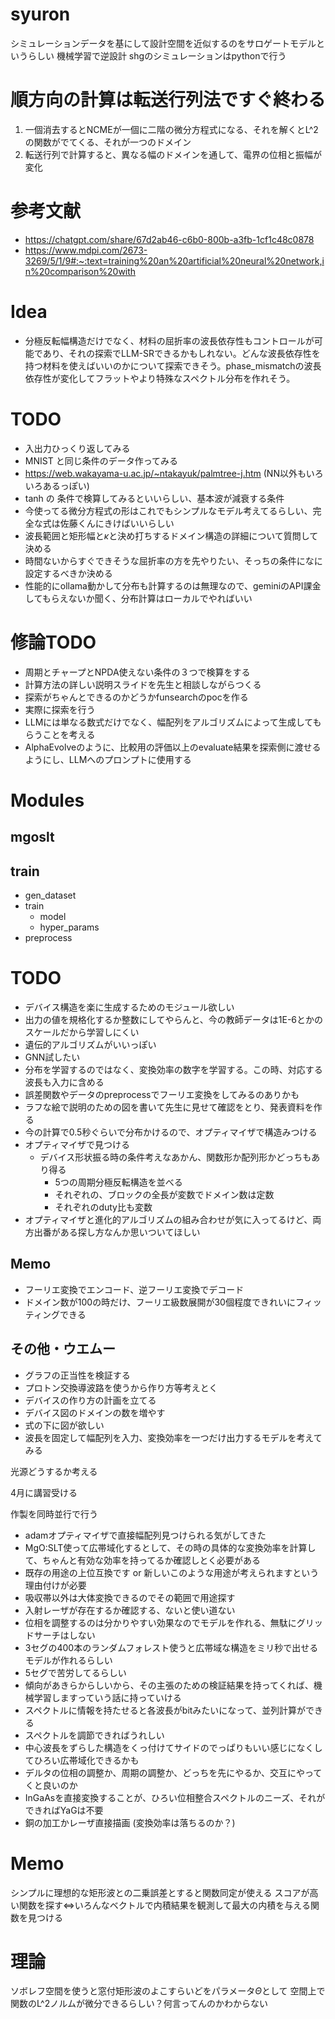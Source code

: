 # syuron

シミュレーションデータを基にして設計空間を近似するのをサロゲートモデルというらしい
機械学習で逆設計
shgのシミュレーションはpythonで行う

# 順方向の計算は転送行列法ですぐ終わる

1. 一個消去するとNCMEが一個に二階の微分方程式になる、それを解くとL^2の関数がでてくる、それが一つのドメイン
2. 転送行列で計算すると、異なる幅のドメインを通して、電界の位相と振幅が変化

# 参考文献
* https://chatgpt.com/share/67d2ab46-c6b0-800b-a3fb-1cf1c48c0878
* https://www.mdpi.com/2673-3269/5/1/9#:~:text=training%20an%20artificial%20neural%20network,in%20comparison%20with

# Idea
* 分極反転幅構造だけでなく、材料の屈折率の波長依存性もコントロールが可能であり、それの探索でLLM-SRできるかもしれない。どんな波長依存性を持つ材料を使えばいいのかについて探索できそう。phase_mismatchの波長依存性が変化してフラットやより特殊なスペクトル分布を作れそう。

# TODO
* 入出力ひっくり返してみる
* MNIST と同じ条件のデータ作ってみる
* https://web.wakayama-u.ac.jp/~ntakayuk/palmtree-j.htm (NN以外もいろいろあるっぽい)
* tanh の 条件で検算してみるといいらしい、基本波が減衰する条件
* 今使ってる微分方程式の形はこれでもシンプルなモデル考えてるらしい、完全な式は佐藤くんにきけばいいらしい
* 波長範囲と矩形幅と$\kappa$と決め打ちするドメイン構造の詳細について質問して決める
* 時間ないからすぐできそうな屈折率の方を先やりたい、そっちの条件になに設定するべきか決める
* 性能的にollama動かして分布も計算するのは無理なので、geminiのAPI課金してもらえないか聞く、分布計算はローカルでやればいい

# 修論TODO
* 周期とチャープとNPDA使えない条件の３つで検算をする
* 計算方法の詳しい説明スライドを先生と相談しながらつくる
* 探索がちゃんとできるのかどうかfunsearchのpocを作る
* 実際に探索を行う
* LLMには単なる数式だけでなく、幅配列をアルゴリズムによって生成してもらうことを考える
* AlphaEvolveのように、比較用の評価以上のevaluate結果を探索側に渡せるようにし、LLMへのプロンプトに使用する

# Modules

## mgoslt

## train
* gen_dataset
* train
    * model
    * hyper_params
* preprocess

# TODO
* デバイス構造を楽に生成するためのモジュール欲しい
* 出力の値を規格化するか整数にしてやらんと、今の教師データは1E-6とかのスケールだから学習しにくい
* 遺伝的アルゴリズムがいいっぽい
* GNN試したい
* 分布を学習するのではなく、変換効率の数字を学習する。この時、対応する波長も入力に含める
* 誤差関数やデータのpreprocessでフーリエ変換をしてみるのありかも
* ラフな絵で説明のための図を書いて先生に見せて確認をとり、発表資料を作る
* 今の計算で0.5秒ぐらいで分布かけるので、オプティマイザで構造みつける
* オプティマイザで見つける
    * デバイス形状振る時の条件考えなあかん、関数形か配列形かどっちもあり得る
        * 5つの周期分極反転構造を並べる
        * それぞれの、ブロックの全長が変数でドメイン数は定数
        * それぞれのduty比も変数
* オプティマイザと進化的アルゴリズムの組み合わせが気に入ってるけど、両方出番がある探し方なんか思いついてほしい


## Memo
* フーリエ変換でエンコード、逆フーリエ変換でデコード
* ドメイン数が100の時だけ、フーリエ級数展開が30個程度できれいにフィッティングできる

## その他・ウエムー
* グラフの正当性を検証する
* プロトン交換導波路を使うから作り方等考えとく
* デバイスの作り方の計画を立てる
* デバイス図のドメインの数を増やす
* 式の下に図が欲しい
* 波長を固定して幅配列を入力、変換効率を一つだけ出力するモデルを考えてみる

光源どうするか考える

4月に講習受ける

作製を同時並行で行う

* adamオプティマイザで直接幅配列見つけられる気がしてきた
* MgO:SLT使って広帯域化するとして、その時の具体的な変換効率を計算して、ちゃんと有効な効率を持ってるか確認しとく必要がある
* 既存の用途の上位互換です or 新しいこのような用途が考えられますという理由付けが必要
* 吸収帯以外は大体変換できるのでその範囲で用途探す
* 入射レーザが存在するか確認する、ないと使い道ない
* 位相を調整するのは分かりやすい効果なのでモデルを作れる、無駄にグリッドサーチはしない
* 3セグの400本のランダムフォレスト使うと広帯域な構造をミリ秒で出せるモデルが作れるらしい
* 5セグで苦労してるらしい
* 傾向があきらからしいから、その主張のための検証結果を持ってくれば、機械学習しますっていう話に持っていける
* スペクトルに情報を持たせると各波長がbitみたいになって、並列計算ができる
* スペクトルを調節できればうれしい
* 中心波長をずらした構造をくっ付けてサイドのでっぱりもいい感じになくしてひろい広帯域化できるかも
* デルタの位相の調整か、周期の調整か、どっちを先にやるか、交互にやってくと良いのか
* InGaAsを直接変換することが、ひろい位相整合スペクトルのニーズ、それができればYaGは不要
* 銅の加工かレーザ直接描画 (変換効率は落ちるのか？)

# Memo
シンプルに理想的な矩形波との二乗誤差とすると関数同定が使える
スコアが高い関数を探す⇔いろんなベクトルで内積結果を観測して最大の内積を与える関数を見つける

# 理論
ソボレフ空間を使うと窓付矩形波のよこすらいどをパラメータ$\Theta$として
空間上で関数のL^2ノルムが微分できるらしい？何言ってんのかわからない

